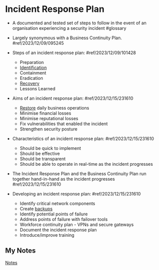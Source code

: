 # Incident Response Plan
- A documented and tested set of steps to follow in the event of an organisation experiencing a security incident #glossary

- Largely synonymous with a Business Continuity Plan. #ref/2023/12/09/095245 

- Steps of an incident response plan: #ref/2023/12/09/101428
	- Preparation
	- [Identification](incident-identification.md)
	- Containment
	- Eradication
	- [Recovery](recovery.md)
	- Lessons Learned

- Aims of an incident response plan: #ref/2023/12/15/231610
	- [Restore](recovery.md) daily business operations
	- Minimise financial losses
	- Minimise reputational losses
	- Fix vulnerabilities that enabled the incident
	- Strengthen security posture

- Characteristics of an incident response plan: #ref/2023/12/15/231610
	- Should be quick to implement
	- Should be effective
	- Should be transparent
	- Should be able to operate in real-time as the incident progresses

- The Incident Response Plan and the Business Continuity Plan run together hand-in-hand as the incident progresses #ref/2023/12/15/231610

- Developing an incident response plan: #ref/2023/12/15/231610
	- Identify critical network components
	- Create [backups](backup.md)
	- Identify potential points of failure
	- Address points of failure with failover tools
	- Workforce continuity plan - VPNs and secure gateways
	- Document the incident response plan
	- Introduce/improve training
## My Notes
[Notes](mynotes/incident-response-plan-notes.md)
